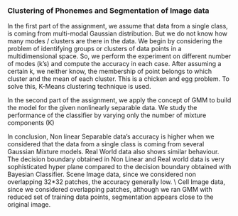 ### Clustering of Phonemes and Segmentation of Image data

In the first part of the assignment, we assume that data from a single class, is coming from multi-modal
Gaussian distribution. But we do not know how many modes / clusters are there in the data. We
begin by considering the problem of identifying groups or clusters of data points in a
multidimensional space. So, we perform the experiment on different number of modes (k’s) and
compute the accuracy in each case.
After assuming a certain k, we neither know, the membership of point belongs to which cluster
and the mean of each cluster. This is a chicken and egg problem. To solve this, K-Means
clustering technique is used.

In the second part of the assignment, we apply the concept of GMM to build the model for the given nonlinearly
separable data. We study the performance of the classifier by varying only the number of mixture
components (K)

In conclusion, Non linear Separable data’s accuracy is higher when we considered that the data from a single
class is coming from several Gaussian Mixture models.
Real World data also shows similar behaviour.
The decision boundary obtained in Non Linear and Real world data is very sophisticated hyper
plane compared to the decision boundary obtained with Bayesian Classifier.  Scene Image data, since we considered non overlapping 32*32 patches, the accuracy generally low. \ Cell Image data, since we considered overlapping patches, although we ran GMM with reduced
set of training data points, segmentation appears close to the original image.
